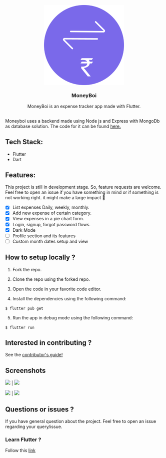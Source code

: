 <p align="center">
  
<img src="./Screenshots/MoneyBoi.png" width="256" height="256" align="center">

</p>
<h3 align="center">MoneyBoi</h3>

<p align="center">
  MoneyBoi is an expense tracker app made with Flutter.
</p>  

##
<p>
  Moneyboi uses a backend made using Node js and Express with MongoDb as database solution. The code for it can be found <a href="https://github.com/srihariash999/moneyboi_backend">here.</a>
 </p> 

## Tech Stack:

- Flutter
- Dart

## Features:

This project is still in development stage. So, feature requests are welcome. Feel free to open an issue if you have something in mind or if something is not working right. it might make a large impact 💓

- [x] List expenses Daily, weekly, monthly.
- [x] Add new expense of certain category.
- [x] View expenses in a pie chart form.
- [x] Login, signup, forgot password flows.
- [x] Dark Mode
- [ ] Profile section and its features
- [ ] Custom month dates setup and view

## How to setup locally ?

1. Fork the repo.

2. Clone the repo using the forked repo.

3. Open the code in your favorite code editor.

4. Install the dependencies using the following command:

```
$ flutter pub get
```

5. Run the app in debug mode using the following command:

```
$ flutter run
```

## Interested in contributing ?

See the [contributor's guide!](contributing.md)

## Screenshots

<img src="./Screenshots/login.png" width="250"> | <img src="./Screenshots/home.png" width="250">

<img src="./Screenshots/expense.png" width="250"> | <img src="./Screenshots/chart.png" width="250">

## Questions or issues ?

If you have general question about the project. Feel free to open an issue regarding your query/issue.

### Learn Flutter ?

Follow this [link](https://flutter.dev/)
